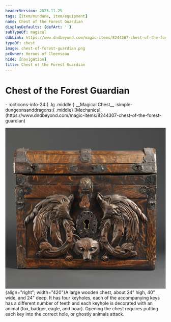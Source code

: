 ```yaml
---
headerVersion: 2023.11.25
tags: [item/mundane, item/equipment]
name: Chest of the Forest Guardian
displayDefaults: {defArt: ''}
subTypeOf: magical
ddbLink: https://www.dndbeyond.com/magic-items/8244307-chest-of-the-forest-guardian
typeOf: chest
image: chest-of-forest-guardian.png
pcOwner: Heroes of Cleenseau
hide: [navigation]
title: Chest of the Forest Guardian
---
```

# Chest of the Forest Guardian
<div class="grid cards ext-narrow-margin ext-one-column" markdown>
- :octicons-info-24:{ .lg .middle } __Magical Chest__  
    :simple-dungeonsanddragons:{ .middle} [Mechanics](https://www.dndbeyond.com/magic-items/8244307-chest-of-the-forest-guardian) 
</div>


![Chest of Forest Guardian](../../../assets/chest-of-forest-guardian.png){align="right"; width="420"}A large wooden chest, about 24" high, 40" wide, and 24" deep. It has four keyholes, each of the accompanying keys has a different number of teeth and each keyhole is decorated with an animal (fox, badger, eagle, and boar). Opening the chest requires putting each key into the correct hole, or ghostly animals attack.